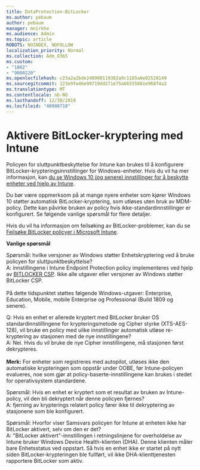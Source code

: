 ```yaml
---
title: DataProtection-BitLocker
ms.author: pebaum
author: pebaum
manager: mnirkhe
ms.audience: Admin
ms.topic: article
ROBOTS: NOINDEX, NOFOLLOW
localization_priority: Normal
ms.collection: Adm_O365
ms.custom:
- "1802"
- "9000220"
ms.openlocfilehash: c23a2a2bde240900119382a9c1185a6e02520149
ms.sourcegitcommit: 123e9fe46e99719dd271e75a66555861e968f4a2
ms.translationtype: MT
ms.contentlocale: nb-NO
ms.lasthandoff: 12/30/2019
ms.locfileid: "40908718"
---
```

# <a name="enabling-bitlocker-encryption-with-intune"></a>Aktivere BitLocker-kryptering med Intune

 Policyen for sluttpunktbeskyttelse for Intune kan brukes til å konfigurere BitLocker-krypteringsinnstillinger for Windows-enheter. Hvis du vil ha mer informasjon, kan [du se Windows 10 (og senere) innstillinger for å beskytte enheter ved hjelp av Intune](https://docs.microsoft.com/intune/endpoint-protection-windows-10#windows-encryption).
 
Du bør være oppmerksom på at mange nyere enheter som kjører Windows 10 støtter automatisk BitLocker-kryptering, som utløses uten bruk av MDM-policy. Dette kan påvirke bruken av policy hvis ikke-standardinnstillinger er konfigurert. Se følgende vanlige spørsmål for flere detaljer.
 
Hvis du vil ha informasjon om feilsøking av BitLocker-problemer, kan du se [Feilsøke BitLocker policyer i Microsoft Intune](https://docs.microsoft.com/intune/protect/troubleshoot-bitlocker-policies).
 
 
**Vanlige spørsmål**

 Spørsmål: hvilke versjoner av Windows støtter Enhetskryptering ved å bruke policyen for sluttpunktbeskyttelse?<br>
 A: innstillingene i Intune Endpoint Protection policy implementeres ved hjelp av [BITLOCKER CSP](https://docs.microsoft.com/windows/client-management/mdm/bitlocker-csp). Ikke alle utgaver eller versjoner av Windows støtter BitLocker CSP. <br><br>
      På dette tidspunktet støttes følgende Windows-utgaver: Enterprise, Education, Mobile, mobile Enterprise og Professional (Build 1809 og senere).
 
Q: Hvis en enhet er allerede kryptert med BitLocker bruker OS standardinnstillingene for krypteringsmetode og Cipher styrke (XTS-AES-128), vil bruke en policy med ulike innstillinger automatisk utløse re-kryptering av stasjonen med de nye innstillingene?<br>
A: Nei. Hvis du vil bruke de nye Cipher innstillingene, må stasjonen først dekrypteres.<br><br>
**Merk:** For enheter som registreres med autopilot, utløses ikke den automatiske krypteringen som oppstår under OOBE, før Intune-policyen evalueres, noe som gjør at policy-baserte-innstillingene kan brukes i stedet for operativsystem standardene.
 
Spørsmål: Hvis en enhet er kryptert som et resultat av bruken av Intune-policy, vil den bli dekryptert når denne policyen fjernes?<br>
A: fjerning av krypterings relatert policy fører ikke til dekryptering av stasjonene som ble konfigurert.
 
Spørsmål: Hvorfor viser Samsvars policyen for Intune at enheten ikke har BitLocker aktivert, selv om den er det?<br>
A: "BitLocker aktivert"-innstillingen i retningslinjene for overholdelse av Intune bruker Windows Device Health-klienten (DHA). Denne klienten måler bare Enhetsstatus ved oppstart. Så hvis en enhet ikke er startet på nytt siden BitLocker-krypteringen ble fullført, vil ikke DHA-klienttjenesten rapportere BitLocker som aktiv.
 
 